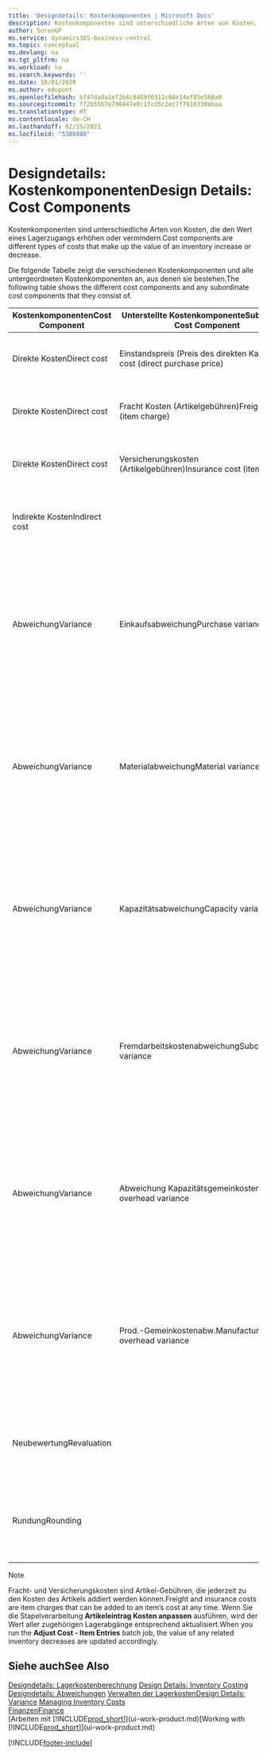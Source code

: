 ```yaml
---
title: 'Designdetails: Kostenkomponenten | Microsoft Docs'
description: Kostenkomponenten sind unterschiedliche Arten von Kosten, die den Wert eines Lagerzugangs erhöhen oder vermindern.
author: SorenGP
ms.service: dynamics365-business-central
ms.topic: conceptual
ms.devlang: na
ms.tgt_pltfrm: na
ms.workload: na
ms.search.keywords: ''
ms.date: 10/01/2020
ms.author: edupont
ms.openlocfilehash: bf47da0a1ef2b4c8469f0311c04e14ef85e568a0
ms.sourcegitcommit: ff2b55b7e790447e0c1fcd5c2ec7f7610338ebaa
ms.translationtype: HT
ms.contentlocale: de-CH
ms.lasthandoff: 02/15/2021
ms.locfileid: "5386988"
---
```

# <a name="design-details-cost-components"></a><span data-ttu-id="1c5ab-103">Designdetails: Kostenkomponenten</span><span class="sxs-lookup"><span data-stu-id="1c5ab-103">Design Details: Cost Components</span></span>
<span data-ttu-id="1c5ab-104">Kostenkomponenten sind unterschiedliche Arten von Kosten, die den Wert eines Lagerzugangs erhöhen oder vermindern.</span><span class="sxs-lookup"><span data-stu-id="1c5ab-104">Cost components are different types of costs that make up the value of an inventory increase or decrease.</span></span>  

 <span data-ttu-id="1c5ab-105">Die folgende Tabelle zeigt die verschiedenen Kostenkomponenten und alle untergeordneten Kostenkomponenten an, aus denen sie bestehen.</span><span class="sxs-lookup"><span data-stu-id="1c5ab-105">The following table shows the different cost components and any subordinate cost components that they consist of.</span></span>  

|<span data-ttu-id="1c5ab-106">Kostenkomponenten</span><span class="sxs-lookup"><span data-stu-id="1c5ab-106">Cost Component</span></span>|<span data-ttu-id="1c5ab-107">Unterstellte Kostenkomponente</span><span class="sxs-lookup"><span data-stu-id="1c5ab-107">Subordinate Cost Component</span></span>|<span data-ttu-id="1c5ab-108">Description</span><span class="sxs-lookup"><span data-stu-id="1c5ab-108">Description</span></span>|  
|--------------------|--------------------------------|---------------------------------------|  
|<span data-ttu-id="1c5ab-109">Direkte Kosten</span><span class="sxs-lookup"><span data-stu-id="1c5ab-109">Direct cost</span></span>|<span data-ttu-id="1c5ab-110">Einstandspreis (Preis des direkten Kaufs)</span><span class="sxs-lookup"><span data-stu-id="1c5ab-110">Unit cost (direct purchase price)</span></span>|<span data-ttu-id="1c5ab-111">Kosten, die direkt auf das Kostenobjekt zurückzuführen sind.</span><span class="sxs-lookup"><span data-stu-id="1c5ab-111">Cost that can be traced to a cost object.</span></span>|  
|<span data-ttu-id="1c5ab-112">Direkte Kosten</span><span class="sxs-lookup"><span data-stu-id="1c5ab-112">Direct cost</span></span>|<span data-ttu-id="1c5ab-113">Fracht Kosten (Artikelgebühren)</span><span class="sxs-lookup"><span data-stu-id="1c5ab-113">Freight cost (item charge)</span></span>|<span data-ttu-id="1c5ab-114">Kosten, die direkt auf das Kostenobjekt zurückzuführen sind.</span><span class="sxs-lookup"><span data-stu-id="1c5ab-114">Cost that can be traced to a cost object.</span></span>|  
|<span data-ttu-id="1c5ab-115">Direkte Kosten</span><span class="sxs-lookup"><span data-stu-id="1c5ab-115">Direct cost</span></span>|<span data-ttu-id="1c5ab-116">Versicherungskosten (Artikelgebühren)</span><span class="sxs-lookup"><span data-stu-id="1c5ab-116">Insurance cost (item charge)</span></span>|<span data-ttu-id="1c5ab-117">Kosten, die direkt auf das Kostenobjekt zurückzuführen sind.</span><span class="sxs-lookup"><span data-stu-id="1c5ab-117">Cost that can be traced to a cost object.</span></span>|  
|<span data-ttu-id="1c5ab-118">Indirekte Kosten</span><span class="sxs-lookup"><span data-stu-id="1c5ab-118">Indirect cost</span></span>||<span data-ttu-id="1c5ab-119">Kosten, die nicht auf ein Kostenobjekt zurückzuführen sind.</span><span class="sxs-lookup"><span data-stu-id="1c5ab-119">Cost that cannot be traced to a cost object.</span></span>|  
|<span data-ttu-id="1c5ab-120">Abweichung</span><span class="sxs-lookup"><span data-stu-id="1c5ab-120">Variance</span></span>|<span data-ttu-id="1c5ab-121">Einkaufsabweichung</span><span class="sxs-lookup"><span data-stu-id="1c5ab-121">Purchase variance</span></span>|<span data-ttu-id="1c5ab-122">Der Unterschied zwischen tatsächlichen Kosten und dem Einstandspreis (fest), der nur für Artikel mit der Lagerabgangsmethode **Standard** gebucht wird.</span><span class="sxs-lookup"><span data-stu-id="1c5ab-122">The difference between actual and standard costs, which is only posted for items using the **Standard** costing method.</span></span>|  
|<span data-ttu-id="1c5ab-123">Abweichung</span><span class="sxs-lookup"><span data-stu-id="1c5ab-123">Variance</span></span>|<span data-ttu-id="1c5ab-124">Materialabweichung</span><span class="sxs-lookup"><span data-stu-id="1c5ab-124">Material variance</span></span>|<span data-ttu-id="1c5ab-125">Der Unterschied zwischen tatsächlichen Kosten und dem Einstandspreis (fest), der nur für Artikel mit der Lagerabgangsmethode **Standard** gebucht wird.</span><span class="sxs-lookup"><span data-stu-id="1c5ab-125">The difference between actual and standard costs, which is only posted for items using the **Standard** costing method.</span></span>|  
|<span data-ttu-id="1c5ab-126">Abweichung</span><span class="sxs-lookup"><span data-stu-id="1c5ab-126">Variance</span></span>|<span data-ttu-id="1c5ab-127">Kapazitätsabweichung</span><span class="sxs-lookup"><span data-stu-id="1c5ab-127">Capacity variance</span></span>|<span data-ttu-id="1c5ab-128">Der Unterschied zwischen tatsächlichen Kosten und dem Einstandspreis (fest), der nur für Artikel mit der Lagerabgangsmethode **Standard** gebucht wird.</span><span class="sxs-lookup"><span data-stu-id="1c5ab-128">The difference between actual and standard costs, which is only posted for items using the **Standard** costing method.</span></span>|  
|<span data-ttu-id="1c5ab-129">Abweichung</span><span class="sxs-lookup"><span data-stu-id="1c5ab-129">Variance</span></span>|<span data-ttu-id="1c5ab-130">Fremdarbeitskostenabweichung</span><span class="sxs-lookup"><span data-stu-id="1c5ab-130">Subcontracted variance</span></span>|<span data-ttu-id="1c5ab-131">Der Unterschied zwischen tatsächlichen Kosten und dem Einstandspreis (fest), der nur für Artikel mit der Lagerabgangsmethode **Standard** gebucht wird.</span><span class="sxs-lookup"><span data-stu-id="1c5ab-131">The difference between actual and standard costs, which is only posted for items using the **Standard** costing method.</span></span>|  
|<span data-ttu-id="1c5ab-132">Abweichung</span><span class="sxs-lookup"><span data-stu-id="1c5ab-132">Variance</span></span>|<span data-ttu-id="1c5ab-133">Abweichung Kapazitätsgemeinkosten</span><span class="sxs-lookup"><span data-stu-id="1c5ab-133">Capacity overhead variance</span></span>|<span data-ttu-id="1c5ab-134">Der Unterschied zwischen tatsächlichen Kosten und dem Einstandspreis (fest), der nur für Artikel mit der Lagerabgangsmethode **Standard** gebucht wird.</span><span class="sxs-lookup"><span data-stu-id="1c5ab-134">The difference between actual and standard costs, which is only posted for items using the **Standard** costing method.</span></span>|  
|<span data-ttu-id="1c5ab-135">Abweichung</span><span class="sxs-lookup"><span data-stu-id="1c5ab-135">Variance</span></span>|<span data-ttu-id="1c5ab-136">Prod.-Gemeinkostenabw.</span><span class="sxs-lookup"><span data-stu-id="1c5ab-136">Manufacturing overhead variance</span></span>|<span data-ttu-id="1c5ab-137">Der Unterschied zwischen tatsächlichen Kosten und dem Einstandspreis (fest), der nur für Artikel mit der Lagerabgangsmethode **Standard** gebucht wird.</span><span class="sxs-lookup"><span data-stu-id="1c5ab-137">The difference between actual and standard costs, which is only posted for items using the **Standard** costing method.</span></span>|  
|<span data-ttu-id="1c5ab-138">Neubewertung</span><span class="sxs-lookup"><span data-stu-id="1c5ab-138">Revaluation</span></span>||<span data-ttu-id="1c5ab-139">Eine Abschreibung oder ein Wertzuwachs für den aktuellen Lagerwert.</span><span class="sxs-lookup"><span data-stu-id="1c5ab-139">A depreciation or appreciation of the current inventory value.</span></span>|  
|<span data-ttu-id="1c5ab-140">Rundung</span><span class="sxs-lookup"><span data-stu-id="1c5ab-140">Rounding</span></span>||<span data-ttu-id="1c5ab-141">Restbeträge, die durch die Berechnung von Bestandsminderungen entstehen.</span><span class="sxs-lookup"><span data-stu-id="1c5ab-141">Residuals caused by the way in which valuation of inventory decreases are calculated.</span></span>|  

> [!NOTE]  
>  <span data-ttu-id="1c5ab-142">Fracht- und Versicherungskosten sind Artikel-Gebühren, die jederzeit zu den Kosten des Artikels addiert werden können.</span><span class="sxs-lookup"><span data-stu-id="1c5ab-142">Freight and insurance costs are item charges that can be added to an item’s cost at any time.</span></span> <span data-ttu-id="1c5ab-143">Wenn Sie die Stapelverarbeitung **Artikeleintrag Kosten anpassen** ausführen, wird der Wert aller zugehörigen Lagerabgänge entsprechend aktualisiert.</span><span class="sxs-lookup"><span data-stu-id="1c5ab-143">When you run the **Adjust Cost - Item Entries** batch job, the value of any related inventory decreases are updated accordingly.</span></span>  

## <a name="see-also"></a><span data-ttu-id="1c5ab-144">Siehe auch</span><span class="sxs-lookup"><span data-stu-id="1c5ab-144">See Also</span></span>  
 <span data-ttu-id="1c5ab-145">[Designdetails: Lagerkostenberechnung](design-details-inventory-costing.md) </span><span class="sxs-lookup"><span data-stu-id="1c5ab-145">[Design Details: Inventory Costing](design-details-inventory-costing.md) </span></span>  
 <span data-ttu-id="1c5ab-146">[Designdetails: Abweichungen](design-details-variance.md) [Verwalten der Lagerkosten](finance-manage-inventory-costs.md)</span><span class="sxs-lookup"><span data-stu-id="1c5ab-146">[Design Details: Variance](design-details-variance.md) [Managing Inventory Costs](finance-manage-inventory-costs.md)</span></span>  
 [<span data-ttu-id="1c5ab-147">Finanzen</span><span class="sxs-lookup"><span data-stu-id="1c5ab-147">Finance</span></span>](finance.md)  
 <span data-ttu-id="1c5ab-148">[Arbeiten mit [!INCLUDE[prod_short](includes/prod_short.md)]](ui-work-product.md)</span><span class="sxs-lookup"><span data-stu-id="1c5ab-148">[Working with [!INCLUDE[prod_short](includes/prod_short.md)]](ui-work-product.md)</span></span>  


[!INCLUDE[footer-include](includes/footer-banner.md)]